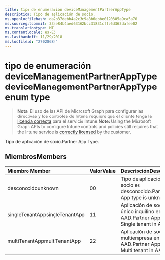```yaml
---
title: tipo de enumeración deviceManagementPartnerAppType
description: Tipo de aplicación de socio.
ms.openlocfilehash: da2b37debb4a2c3c9a8b6ebbe0170305a9ca5a70
ms.sourcegitcommit: 334e84b4aed63162bcc31831cffd6d363dafee02
ms.translationtype: MT
ms.contentlocale: es-ES
ms.lasthandoff: 11/29/2018
ms.locfileid: "27028684"
---
```

# <a name="devicemanagementpartnerapptype-enum-type"></a><span data-ttu-id="a0218-103">tipo de enumeración deviceManagementPartnerAppType</span><span class="sxs-lookup"><span data-stu-id="a0218-103">deviceManagementPartnerAppType enum type</span></span>

> <span data-ttu-id="a0218-104">**Nota:** El uso de las API de Microsoft Graph para configurar las directivas y los controles de Intune requiere que el cliente tenga la [licencia correcta](https://go.microsoft.com/fwlink/?linkid=839381) para el servicio Intune.</span><span class="sxs-lookup"><span data-stu-id="a0218-104">**Note:** Using the Microsoft Graph APIs to configure Intune controls and policies still requires that the Intune service is [correctly licensed](https://go.microsoft.com/fwlink/?linkid=839381) by the customer.</span></span>

<span data-ttu-id="a0218-105">Tipo de aplicación de socio.</span><span class="sxs-lookup"><span data-stu-id="a0218-105">Partner App Type.</span></span>
## <a name="members"></a><span data-ttu-id="a0218-106">Miembros</span><span class="sxs-lookup"><span data-stu-id="a0218-106">Members</span></span>
|<span data-ttu-id="a0218-107">Miembro	</span><span class="sxs-lookup"><span data-stu-id="a0218-107">Member</span></span>|<span data-ttu-id="a0218-108">Valor</span><span class="sxs-lookup"><span data-stu-id="a0218-108">Value</span></span>|<span data-ttu-id="a0218-109">Descripción</span><span class="sxs-lookup"><span data-stu-id="a0218-109">Description</span></span>|
|:---|:---|:---|
|<span data-ttu-id="a0218-110">desconocido</span><span class="sxs-lookup"><span data-stu-id="a0218-110">unknown</span></span>|<span data-ttu-id="a0218-111">0</span><span class="sxs-lookup"><span data-stu-id="a0218-111">0</span></span>|<span data-ttu-id="a0218-112">Tipo de aplicación de socio es desconocido.</span><span class="sxs-lookup"><span data-stu-id="a0218-112">Partner App type is unknown.</span></span>|
|<span data-ttu-id="a0218-113">singleTenantApp</span><span class="sxs-lookup"><span data-stu-id="a0218-113">singleTenantApp</span></span>|<span data-ttu-id="a0218-114">1</span><span class="sxs-lookup"><span data-stu-id="a0218-114">1</span></span>|<span data-ttu-id="a0218-115">Aplicación de socio es único inquilino en AAD.</span><span class="sxs-lookup"><span data-stu-id="a0218-115">Partner App is Single tenant in AAD.</span></span>|
|<span data-ttu-id="a0218-116">multiTenantApp</span><span class="sxs-lookup"><span data-stu-id="a0218-116">multiTenantApp</span></span>|<span data-ttu-id="a0218-117">2</span><span class="sxs-lookup"><span data-stu-id="a0218-117">2</span></span>|<span data-ttu-id="a0218-118">Aplicación de socio es multiempresa en AAD.</span><span class="sxs-lookup"><span data-stu-id="a0218-118">Partner App is Multi tenant in AAD.</span></span>|



